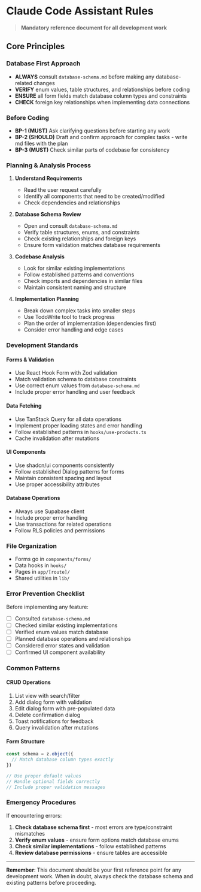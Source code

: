 # Claude Code Assistant Rules

> **Mandatory reference document for all development work**

## Core Principles

### Database First Approach
- **ALWAYS** consult `database-schema.md` before making any database-related changes
- **VERIFY** enum values, table structures, and relationships before coding
- **ENSURE** all form fields match database column types and constraints
- **CHECK** foreign key relationships when implementing data connections

### Before Coding
- **BP-1 (MUST)** Ask clarifying questions before starting any work
- **BP-2 (SHOULD)** Draft and confirm approach for complex tasks - write md files with the plan
- **BP-3 (MUST)** Check similar parts of codebase for consistency 

### Planning & Analysis Process

1. **Understand Requirements**
   - Read the user request carefully
   - Identify all components that need to be created/modified
   - Check dependencies and relationships

2. **Database Schema Review**
   - Open and consult `database-schema.md`
   - Verify table structures, enums, and constraints
   - Check existing relationships and foreign keys
   - Ensure form validation matches database requirements

3. **Codebase Analysis**
   - Look for similar existing implementations
   - Follow established patterns and conventions
   - Check imports and dependencies in similar files
   - Maintain consistent naming and structure

4. **Implementation Planning**
   - Break down complex tasks into smaller steps
   - Use TodoWrite tool to track progress
   - Plan the order of implementation (dependencies first)
   - Consider error handling and edge cases

### Development Standards

#### Forms & Validation
- Use React Hook Form with Zod validation
- Match validation schema to database constraints
- Use correct enum values from `database-schema.md`
- Include proper error handling and user feedback

#### Data Fetching
- Use TanStack Query for all data operations
- Implement proper loading states and error handling
- Follow established patterns in `hooks/use-products.ts`
- Cache invalidation after mutations

#### UI Components
- Use shadcn/ui components consistently
- Follow established Dialog patterns for forms
- Maintain consistent spacing and layout
- Use proper accessibility attributes

#### Database Operations
- Always use Supabase client
- Include proper error handling
- Use transactions for related operations
- Follow RLS policies and permissions

### File Organization
- Forms go in `components/forms/`
- Data hooks in `hooks/`
- Pages in `app/[route]/`
- Shared utilities in `lib/`

### Error Prevention Checklist

Before implementing any feature:
- [ ] Consulted `database-schema.md`
- [ ] Checked similar existing implementations
- [ ] Verified enum values match database
- [ ] Planned database operations and relationships
- [ ] Considered error states and validation
- [ ] Confirmed UI component availability

### Common Patterns

#### CRUD Operations
1. List view with search/filter
2. Add dialog form with validation
3. Edit dialog form with pre-populated data
4. Delete confirmation dialog
5. Toast notifications for feedback
6. Query invalidation after mutations

#### Form Structure
```typescript
const schema = z.object({
  // Match database column types exactly
})

// Use proper default values
// Handle optional fields correctly
// Include proper validation messages
```

### Emergency Procedures

If encountering errors:
1. **Check database schema first** - most errors are type/constraint mismatches
2. **Verify enum values** - ensure form options match database enums
3. **Check similar implementations** - follow established patterns
4. **Review database permissions** - ensure tables are accessible

---

**Remember**: This document should be your first reference point for any development work. When in doubt, always check the database schema and existing patterns before proceeding.